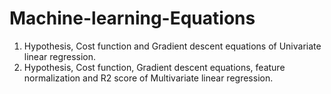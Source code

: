 # Machine-learning-Equations 

1) Hypothesis, Cost function and Gradient descent equations of Univariate linear regression.
2) Hypothesis, Cost function, Gradient descent equations, feature normalization and R2 score of Multivariate linear regression.

